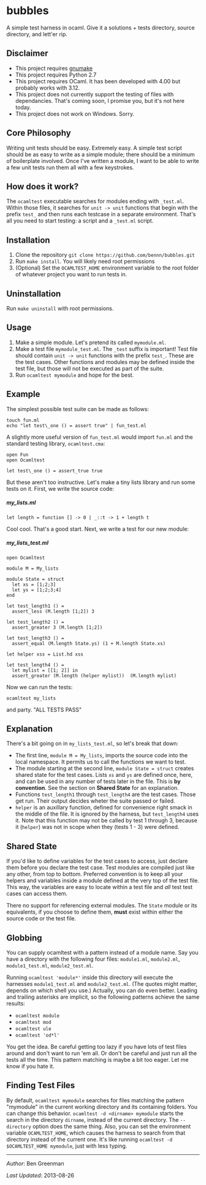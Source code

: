 bubbles
=======
A simple test harness in ocaml. Give it a solutions + tests directory, source directory, and lett'er rip.

Disclaimer
----------
* This project requires <a href="http://www.gnu.org/software/make/">gnumake</a>
* This project requires Python 2.7
* This project requires OCaml. It has been developed with 4.00 but probably works with 3.12.
* This project does not currently support the testing of files with dependancies. That's coming soon, I promise you, but it's not here today.
* This project does not work on Windows. Sorry.

Core Philosophy
---------------
Writing unit tests should be easy.
Extremely easy.
A simple test script should be as easy to write as a simple module; there should be a minimum of boilerplate involved.
Once I've written a module, I want to be able to write a few unit tests run them all with a few keystrokes.

How does it work?
-----------------
The `ocamltest` executable searches for modules ending with `_test.ml`.
Within those files, it searches for `unit -> unit` functions that begin with the prefix `test_` and then runs each testcase in a separate environment.
That's all you need to start testing: a script and a `_test.ml` script.

Installation
------------
1. Clone the repository 
    `git clone https://github.com/bennn/bubbles.git`
2. Run `make install`. You will likely need root permissions
3. (Optional) Set the `OCAMLTEST_HOME` environment variable to the root folder of whatever project you want to run tests in.

Uninstallation
--------------
Run `make uninstall` with root permissions.

Usage
-----
1. Make a simple module. Let's pretend its called `mymodule.ml`. 
2. Make a test file `mymodule_test.ml`. The `_test` suffix is important!
   Test file should contain `unit -> unit` functions with the prefix `test_`. These are the test cases. Other functions and modules may be defined inside the test file, but those will not be executed as part of the suite.
3. Run `ocamltest mymodule` and hope for the best.

Example
-------
The simplest possible test suite can be made as follows:
```
touch fun.ml
echo "let test\_one () = assert true" | fun_test.ml
```

A slightly more useful version of `fun_test.ml` would import `fun.ml` and the standard testing library, `ocamltest.cma`:
```
open Fun
open Ocamltest

let test\_one () = assert_true true
```

But these aren't too instructive.
Let's make a tiny lists library and run some tests on it.
First, we write the source code:
##### my_lists.ml #####
```
let length = function [] -> 0 | _::t -> 1 + length t
```

Cool cool. That's a good start. Next, we write a test for our new module:
##### my_lists_test.ml #####
```
open Ocamltest

module M = My_lists

module State = struct
  let xs = [1;2;3]
  let ys = [1;2;3;4]
end

let test_length1 () =
  assert_less (M.length [1;2]) 3

let test_length2 () = 
  assert_greater 3 (M.length [1;2])

let test_length3 () = 
  assert_equal (M.length State.ys) (1 + M.length State.xs)

let helper xss = List.hd xss

let test_length4 () = 
  let mylist = [[1; 2]] in
  assert_greater (M.length (helper mylist))  (M.length mylist)
```

Now we can run the tests:

`ocamltest my_lists`

and party. "ALL TESTS PASS"

Explanation
-----------
There's a bit going on in `my_lists_test.ml`, so let's break that down:
* The first line, `module M = My_lists`, imports the source code into the local namespace. It permits us to call the functions we want to test.
* The module starting at the second line, `module State = struct` creates shared state for the test cases. Lists `xs` and `ys` are defined once, here, and can be used in any number of tests later in the file. This is __by convention__. See the section on __Shared State__ for an explanation.
* Functions `test_length1` through `test_length4` are the test cases. Those get run. Their output decides wheter the suite passed or failed.
* `helper` is an auxillary function, defined for convenience right smack in the middle of the file. It is ignored by the harness, but `test_length4` uses it. Note that this function may not be called by test 1 through 3, because it (`helper`) was not in scope when they (tests 1 - 3) were defined.

Shared State
------------
If you'd like to define variables for the test cases to access, just declare them before you declare the test case. Test modules are compiled just like any other, from top to bottom. Preferred convention is to keep all your helpers and variables inside a module defined at the very top of the test file. This way, the variables are easy to locate within a test file and _all_ test test cases can access them.

There no support for referencing external modules. The `State` module or its equivalents, if you choose to define them, __must__ exist within either the source code or the test file.

Globbing
--------
You can supply ocamltest with a pattern instead of a module name. Say you have a directory with the following four files: `module1.ml`, `module2.ml`, `module1_test.ml`, `module2_test.ml`.

Running `ocamltest 'module*'` inside this directory will execute the harnesses `module1_test.ml` and `module2_test.ml`. (The quotes might matter, depends on which shell you use.)
Actually, you can do even better. Leading and trailing asterisks are implicit, so the following patterns achieve the same results:

* `ocamltest module`
* `ocamltest mod`
* `ocamltest ule`
* `ocamltest 'od*l'`

You get the idea. Be careful getting too lazy if you have lots of test files around and don't want to run 'em all. Or don't be careful and just run all the tests all the time.
This pattern matching is maybe a bit too eager. Let me know if you hate it.

Finding Test Files
------------------

By default, `ocamltest mymodule` searches for files matching the pattern "mymodule" in the current working directory and its containing folders. You can change this behavior. 
`ocamltest -d <dirname> mymodule` starts the search in the directory `dirname`, instead of the current directory. The `--directory` option does the same thing. Also, you can set the environment variable `OCAMLTEST_HOME`, which causes the harness to search from that directory instead of the current one. It's like running `ocamltest -d $OCAMLTEST_HOME mymodule`, just with less typing.

- - -

_Author_: Ben Greenman

_Last Updated_: 2013-08-26
